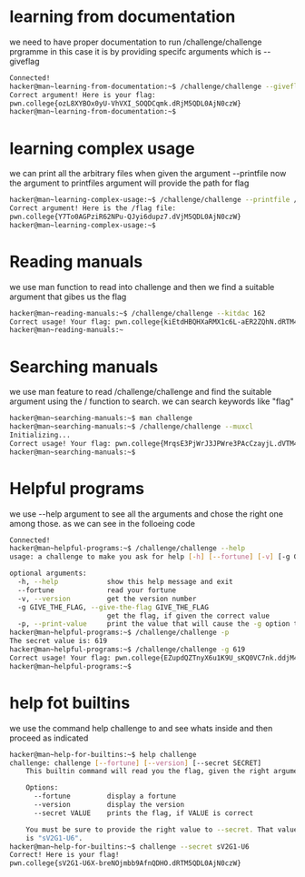 # learning from documentation 
we need to have proper documentation to run /challenge/challenge prgramme in this case it is by providing specifc arguments which is --giveflag
``` bash
Connected!
hacker@man~learning-from-documentation:~$ /challenge/challenge --giveflag
Correct argument! Here is your flag:
pwn.college{ozL8XYBOx0yU-VhVXI_SOQDCqmk.dRjM5QDL0AjN0czW}
hacker@man~learning-from-documentation:~$
```

# learning complex usage 
we can print all the arbitrary files when given the argument --printfile now the argument to printfiles argument will provide the path for flag 
``` bash
hacker@man~learning-complex-usage:~$ /challenge/challenge --printfile /flag
Correct argument! Here is the /flag file:
pwn.college{Y7To0AGPziR62NPu-QJyi6dupz7.dVjM5QDL0AjN0czW}
hacker@man~learning-complex-usage:~$
```

# Reading manuals 
we use man function to read into challenge and then we find a suitable argument that gibes us the flag 
``` bash
hacker@man~reading-manuals:~$ /challenge/challenge --kitdac 162
Correct usage! Your flag: pwn.college{kiEtdHBQHXaRMX1c6L-aER2ZQhN.dRTM4QDL0AjN0czW}
hacker@man~reading-manuals:~
```
# Searching manuals 
we use man feature to read /challenge/challenge and find the suitable argument using the / function to search. we can search keywords like "flag" 
```bash
hacker@man~searching-manuals:~$ man challenge
hacker@man~searching-manuals:~$ /challenge/challenge --muxcl
Initializing...
Correct usage! Your flag: pwn.college{MrqsE3PjWrJ3JPWre3PAcCzayjL.dVTM4QDL0AjN0czW}
hacker@man~searching-manuals:~$
```

# Helpful programs 
we use --help argument to see all the arguments and chose the right one among those. as we can see in the folloeing code
```bash
Connected!
hacker@man~helpful-programs:~$ /challenge/challenge --help
usage: a challenge to make you ask for help [-h] [--fortune] [-v] [-g GIVE_THE_FLAG] [-p]

optional arguments:
  -h, --help            show this help message and exit
  --fortune             read your fortune
  -v, --version         get the version number
  -g GIVE_THE_FLAG, --give-the-flag GIVE_THE_FLAG
                        get the flag, if given the correct value
  -p, --print-value     print the value that will cause the -g option to give you the flag
hacker@man~helpful-programs:~$ /challenge/challenge -p
The secret value is: 619
hacker@man~helpful-programs:~$ /challenge/challenge -g 619
Correct usage! Your flag: pwn.college{EZupdQZTnyX6u1K9U_sKQ0VC7nk.ddjM4QDL0AjN0czW}
hacker@man~helpful-programs:~$
```

# help fot builtins 
we use the command help challenge to and see whats inside and then proceed as indicated 
```bash
hacker@man~help-for-builtins:~$ help challenge
challenge: challenge [--fortune] [--version] [--secret SECRET]
    This builtin command will read you the flag, given the right arguments!

    Options:
      --fortune         display a fortune
      --version         display the version
      --secret VALUE    prints the flag, if VALUE is correct

    You must be sure to provide the right value to --secret. That value
    is "sV2G1-U6".
hacker@man~help-for-builtins:~$ challenge --secret sV2G1-U6
Correct! Here is your flag!
pwn.college{sV2G1-U6X-breNOjmbb9AfnQDHO.dRTM5QDL0AjN0czW}
```


